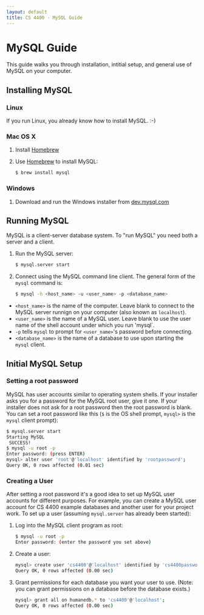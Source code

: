 ```yaml
---
layout: default
title: CS 4400 - MySQL Guide
---
```


# MySQL Guide

This guide walks you through installation, intitial setup, and general use of MySQL on your computer.

## Installing MySQL

### Linux

If you run Linux, you already know how to install MySQL. :-)

### Mac OS X

1. Install [Homebrew](http://brew.sh/)
2. Use [Homebrew](http://brew.sh/) to install MySQL:

    ```bash
    $ brew install mysql
    ```

### Windows

1. Download and run the Windows installer from [dev.mysql.com](https://dev.mysql.com/downloads/installer/)

## Running MySQL

MySQL is a client-server database system. To "run MySQL" you need both a server and a client.

1. Run the MySQL server:

    ```bash
    $ mysql.server start
    ```

2. Connect using the MySQL command line client. The general form of the `mysql` command is:

    ```bash
    $ mysql -h <host_name> -u <user_name> -p <database_name>
    ```

- `<host_name>` is the name of the computer. Leave blank to connect to the MySQL server runnign on your computer (also known as `localhost`).
- `<user_name>` is the name of a MySQL user. Leave blank to use the user name of the shell account under which you run 'mysql`.
- `-p` tells `mysql` to prompt for `<user_name>`'s password before connecting.
- `<database_name>` is the name of a database to use upon starting the `mysql` client.


## Initial MySQL Setup

### Setting a root password

MySQL has user accounts similar to operating system shells. If your installer asks you for a password for the MySQL root user, give it one. If your installer does not ask for a root password then the root password is blank. You can set a root password like this (`$` is the OS shell prompt, `mysql>` is the `mysql` client prompt):

```bash
$ mysql.server start
Starting MySQL
 SUCCESS!
$ mysql -u root -p
Enter password: (press ENTER)
mysql> alter user 'root'@'localhost' identified by 'rootpassword';
Query OK, 0 rows affected (0.01 sec)

```

### Creating a User

After setting a root password it's a good idea to set up MySQL user accounts for different purposes. For example, you can create a MySQL user account for CS 4400 example databases and another user for your project work. To set up a user (assuming `mysql.server` has already been started):

1. Log into the MySQL client program as root:

    ```bash
    $ mysql -u root -p
    Enter password: (enter the password you set above)
    ```

2. Create a user:

    ```bash
    mysql> create user 'cs4400'@'localhost' identified by 'cs4400password';
    Query OK, 0 rows affected (0.00 sec)
    ```

3. Grant permissions for each database you want your user to use. (Note: you can grant permissions on a database before the database exists.)

    ```bash
    mysql> grant all on humanedb.* to 'cs4400'@'localhost';
    Query OK, 0 rows affected (0.00 sec)
    ```
